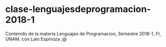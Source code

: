 # clase-lenguajesdeprogramacion-2018-1
Contenido de la materia Lenguajes de Programacion, Semestre 2018-1, FI, UNAM, con Lalo Espinoza ;@
